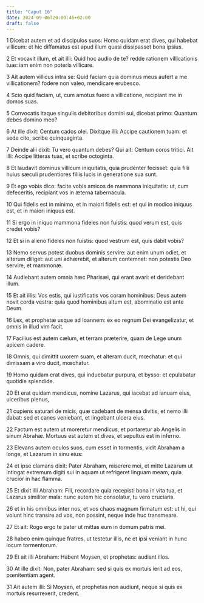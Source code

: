 ```yaml
---
title: "Caput 16"
date: 2024-09-06T20:00:46+02:00
draft: false
---
```



1 Dicebat autem et ad discipulos suos: Homo quidam erat dives, qui habebat villicum: et hic diffamatus est apud illum quasi dissipasset bona ipsius.

2 Et vocavit illum, et ait illi: Quid hoc audio de te? redde rationem villicationis tuæ: iam enim non poteris villicare.

3 Ait autem villicus intra se: Quid faciam quia dominus meus aufert a me villicationem? fodere non valeo, mendicare erubesco.

4 Scio quid faciam, ut, cum amotus fuero a villicatione, recipiant me in domos suas.

5 Convocatis itaque singulis debitoribus domini sui, dicebat primo: Quantum debes domino meo?

6 At ille dixit: Centum cados olei. Dixitque illi: Accipe cautionem tuam: et sede cito, scribe quinquaginta.

7 Deinde alii dixit: Tu vero quantum debes? Qui ait: Centum coros tritici. Ait illi: Accipe litteras tuas, et scribe octoginta.

8 Et laudavit dominus villicum iniquitatis, quia prudenter fecisset: quia filii huius sæculi prudentiores filiis lucis in generatione sua sunt.

9 Et ego vobis dico: facite vobis amicos de mammona iniquitatis: ut, cum defeceritis, recipiant vos in æterna tabernacula.

10 Qui fidelis est in minimo, et in maiori fidelis est: et qui in modico iniquus est, et in maiori iniquus est.

11 Si ergo in iniquo mammona fideles non fuistis: quod verum est, quis credet vobis?

12 Et si in alieno fideles non fuistis: quod vestrum est, quis dabit vobis?

13 Nemo servus potest duobus dominis servire: aut enim unum odiet, et alterum diliget: aut uni adhærebit, et alterum contemnet: non potestis Deo servire, et mammonæ.

14 Audiebant autem omnia hæc Pharisæi, qui erant avari: et deridebant illum.

15 Et ait illis: Vos estis, qui iustificatis vos coram hominibus: Deus autem novit corda vestra: quia quod hominibus altum est, abominatio est ante Deum.

16 Lex, et prophetæ usque ad Ioannem: ex eo regnum Dei evangelizatur, et omnis in illud vim facit.

17 Facilius est autem cælum, et terram præterire, quam de Lege unum apicem cadere.

18 Omnis, qui dimittit uxorem suam, et alteram ducit, mœchatur: et qui dimissam a viro ducit, mœchatur.

19 Homo quidam erat dives, qui induebatur purpura, et bysso: et epulabatur quotidie splendide.

20 Et erat quidam mendicus, nomine Lazarus, qui iacebat ad ianuam eius, ulceribus plenus,

21 cupiens saturari de micis, quæ cadebant de mensa divitis, et nemo illi dabat: sed et canes veniebant, et lingebant ulcera eius.

22 Factum est autem ut moreretur mendicus, et portaretur ab Angelis in sinum Abrahæ. Mortuus est autem et dives, et sepultus est in inferno.

23 Elevans autem oculos suos, cum esset in tormentis, vidit Abraham a longe, et Lazarum in sinu eius:

24 et ipse clamans dixit: Pater Abraham, miserere mei, et mitte Lazarum ut intingat extremum digiti sui in aquam ut refrigeret linguam meam, quia crucior in hac flamma.

25 Et dixit illi Abraham: Fili, recordare quia recepisti bona in vita tua, et Lazarus similiter mala: nunc autem hic consolatur, tu vero cruciaris.

26 et in his omnibus inter nos, et vos chaos magnum firmatum est: ut hi, qui volunt hinc transire ad vos, non possint, neque inde huc transmeare.

27 Et ait: Rogo ergo te pater ut mittas eum in domum patris mei.

28 habeo enim quinque fratres, ut testetur illis, ne et ipsi veniant in hunc locum tormentorum.

29 Et ait illi Abraham: Habent Moysen, et prophetas: audiant illos.

30 At ille dixit: Non, pater Abraham: sed si quis ex mortuis ierit ad eos, pœnitentiam agent.

31 Ait autem illi: Si Moysen, et prophetas non audiunt, neque si quis ex mortuis resurrexerit, credent.

